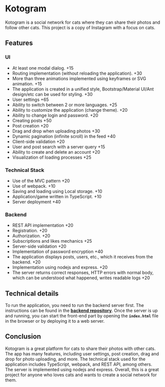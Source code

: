 # **Kotogram**

Kotogram is a social network for cats where they can share their photos and follow other cats. This project is a copy of Instagram with a focus on cats.

## **Features**

### **UI**

- At least one modal dialog. +15
- Routing implementation (without reloading the application). +30
- More than three animations implemented using keyframes or SVG animation. +15
- The application is created in a unified style, Bootstrap/Material UI/Ant design/etc can be used for styling. +30
- User settings +65
- Ability to switch between 2 or more languages. +25
- Ability to customize the application (change theme). +20
- Ability to change login and password. +20
- Creating posts +50
- Post creation +20
- Drag and drop when uploading photos +30
- Dynamic pagination (infinite scroll) in the feed +40
- Client-side validation +20
- User and post search with a server query +15
- Ability to create and delete an account +20
- Visualization of loading processes +25

### **Technical Stack**

- Use of the MVC pattern +20
- Use of webpack. +10
- Saving and loading using Local storage. +10
- Application/game written in TypeScript. +10
- Server deployment +40

### **Backend**

- REST API implementation +20
- Registration. +20
- Authorization. +20
- Subscriptions and likes mechanics +25
- Server-side validation +20
- Implementation of password encryption +40
- The application displays posts, users, etc., which it receives from the backend. +20
- Implementation using nodejs and express. +20
- The server returns correct responses, HTTP errors with normal body, which can be understood what happened, writes readable logs +20

## **Technical details**

To run the application, you need to run the backend server first. The instructions can be found in the **[backend repository](https://github.com/astap13/kotogram-server)**. Once the server is up and running, you can start the front-end part by opening the **`index.html`** file in the browser or by deploying it to a web server.

## **Conclusion**

Kotogram is a great platform for cats to share their photos with other cats. The app has many features, including user settings, post creation, drag and drop for photo uploading, and more. The technical stack used for the application includes TypeScript, webpack, and REST API, among others. The server is implemented using nodejs and express. Overall, this is a great project for anyone who loves cats and wants to create a social network for them.
